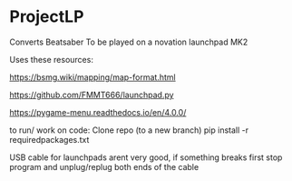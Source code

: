 # ProjectLP
Converts Beatsaber To be played on a novation launchpad MK2 

Uses these resources: 

https://bsmg.wiki/mapping/map-format.html

https://github.com/FMMT666/launchpad.py

https://pygame-menu.readthedocs.io/en/4.0.0/


to run/ work on code:
Clone repo (to a new branch)
pip install -r requiredpackages.txt

USB cable for launchpads arent very good, 
if something breaks first stop program and unplug/replug both ends of the cable
